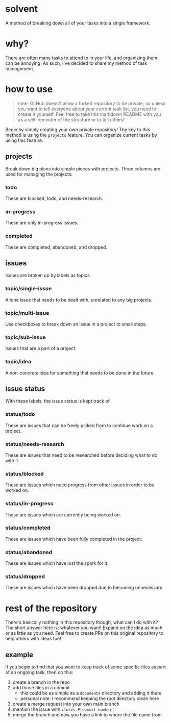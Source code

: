 # solvent

A method of breaking down all of your tasks into a single framework.


# why?

There are often many tasks to attend to in your life, and organizing them 
can be annoying. As such, I've decided to share my method of task management.


# how to use

> note: GitHub doesn't allow a forked repository to be private, so unless you
> want to tell everyone about your current task list, you need to create it
> yourself. Feel free to take this markdown README with you as a self-reminder
> of the structure or to tell others!

Begin by simply creating your own private repository! The key to this method
is using the `projects` feature. You can organize current tasks by using
this feature.

## projects

Break down big plans into simple pieces with projects. Three columns are used
for managing the projects:

### todo

These are blocked, todo, and needs-research.

### in-progress

These are only in-progress issues.

### completed

These are completed, abandoned, and dropped.

## issues

Issues are broken up by labels as topics.

### topic/single-issue

A lone issue that needs to be dealt with, unrelated to any big projects.

### topic/multi-issue

Use checkboxes to break down an issue in a project to small steps.

### topic/sub-issue

Issues that are a part of a project.

### topic/idea

A non-concrete idea for something that needs to be done in the future.

## issue status

With these labels, the issue status is kept track of.

### status/todo

These are issues that can be freely picked from to continue work on a project.

### status/needs-research

These are issues that need to be researched before deciding what to do with it.

### status/blocked

These are issues which need progress from other issues in order to be worked on.

### status/in-progress

These are issues which are currently being worked on.

### status/completed

These are issues which have been fully completed in the project.

### status/abandoned

These are issues which have lost the spark for it.

### status/dropped

These are issues which have been dropped due to becoming unnecessary


# rest of the repository

There's basically nothing in this repository though, what can I do with it?
The short answer here is: whatever you want! Expand on the idea as much or as
little as you need. Feel free to create PRs on this original repository to
help others with ideas too!

## example
If you begin to find that you want to keep track of some specific files as
part of an ongoing task, then do this:

1. create a branch in the repo
2. add those files in a commit
    - this could be as simple as a `documents` directory and adding it there
    - personal note: I recommend keeping the root directory clean here
3. create a merge request into your own main branch
4. mention the issue with `closes #[commit number]`
5. merge the branch and now you have a link to where the file came from
